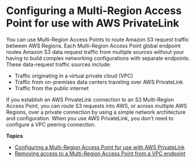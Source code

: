 # Configuring a Multi\-Region Access Point for use with AWS PrivateLink<a name="MultiRegionAccessConfiguration"></a>

You can use Multi\-Region Access Points to route Amazon S3 request traffic between AWS Regions\. Each Multi\-Region Access Point global endpoint routes Amazon S3 data request traffic from multiple sources without your having to build complex networking configurations with separate endpoints\. These data\-request traffic sources include:
+ Traffic originating in a virtual private cloud \(VPC\)
+ Traffic from on\-premises data centers traveling over AWS PrivateLink 
+ Traffic from the public internet

If you establish an AWS PrivateLink connection to an S3 Multi\-Region Access Point, you can route S3 requests into AWS, or across multiple AWS Regions, over a private connection by using a simple network architecture and configuration\. When you use AWS PrivateLink, you don't need to configure a VPC peering connection\.

**Topics**
+ [Configuring a Multi\-Region Access Point for use with AWS PrivateLink](MultiRegionAccessPointsPrivateLink.md)
+ [Removing access to a Multi\-Region Access Point from a VPC endpoint](RemovingMultiRegionAccessPointAccess.md)